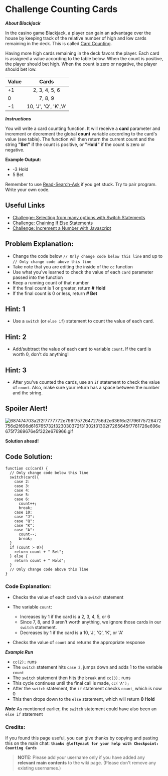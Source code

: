 # Challenge Counting Cards

**_About Blackjack_**

In the casino game Blackjack, a player can gain an advantage over the house by keeping track of the relative number of high and low cards remaining in the deck. This is called [Card Counting](https://en.wikipedia.org/wiki/Card_counting "Wikipedia entry on Card Counting").

Having more high cards remaining in the deck favors the player. Each card is assigned a value according to the table below. When the count is positive, the player should bet high. When the count is zero or negative, the player should bet low.

Value |         Cards
----- | :-------------------:
+1    |     2, 3, 4, 5, 6
0     |        7, 8, 9
-1    | 10, 'J', 'Q', 'K','A'

**_Instructions_**

You will write a card counting function. It will receive a **card** parameter and increment or decrement the global **count** variable according to the card's value (see table). The function will then return the current count and the string **"Bet"** if the count is positive, or **"Hold"** if the count is zero or negative.

**Example Output:**

- -3 Hold
- 5 Bet

Remember to use [Read-Search-Ask](FreeCodeCamp-Get-Help) if you get stuck. Try to pair program. Write your own code.

## Useful Links

- [Challenge: Selecting from many options with Switch Statements](http://www.freecodecamp.com/challenges/selecting-from-many-options-with-switch-statements)
- [Challenge: Chaining If Else Statements](http://www.freecodecamp.com/challenges/chaining-if-else-statements)
- [Challenge: Increment a Number with Javascript](http://www.freecodecamp.com/challenges/increment-a-number-with-javascript)

## Problem Explanation:

- Change the code below `// Only change code below this line` and up to `// Only change code above this line`
- Take note that you are editing the inside of the `cc` function
- Use what you've learned to check the value of each `card` parameter passed into the function
- Keep a running count of that number
- If the final count is 1 or greater, return **# Hold**
- If the final count is 0 or less, return **# Bet**

## Hint: 1

- Use a `switch` (or `else if`) statement to count the value of each card.

## Hint: 2

- Add/subtract the value of each card to variable `count`. If the card is worth 0, don't do anything!

## Hint: 3

- After you've counted the cards, use an `if` statement to check the value of `count`. Also, make sure your return has a space between the number and the string.

## Spoiler Alert!

![687474703a2f2f7777772e796f75726472756d2e636f6d2f796f75726472756d2f696d616765732f323030372f31302f31302f7265645f7761726e696e675f7369676e5f322e676966.gif](https://files.gitter.im/FreeCodeCamp/Wiki/nlOm/thumb/687474703a2f2f7777772e796f75726472756d2e636f6d2f796f75726472756d2f696d616765732f323030372f31302f31302f7265645f7761726e696e675f7369676e5f322e676966.gif)

**Solution ahead!**

## Code Solution:

```
function cc(card) {
  // Only change code below this line
  switch(card){
    case 2:
    case 3:
    case 4:
    case 5:
    case 6:
      count++;
      break;
    case 10:
    case "J":
    case "Q":
    case "K":
    case "A":
      count--;
      break;
  }
  if (count > 0){
    return count + " Bet";
  } else {
    return count + " Hold";
  }
  // Only change code above this line
}
```

### Code Explanation:

- Checks the value of each card via a `switch` statement
- The variable `count`:

  - Increases by 1 if the card is a 2, 3, 4, 5, or 6
  - Since 7, 8, and 9 aren't worth anything, we ignore those cards in our `switch` statement.
  - Decreases by 1 if the card is a 10, 'J', 'Q', 'K', or 'A'

- Checks the value of `count` and returns the appropriate response

**_Example Run_**

- `cc(2);` runs
- The `switch` statement hits `case 2`, jumps down and adds 1 to the variable `count`
- The `switch` statement then hits the `break` and `cc(3);` runs
- This cycle continues until the final call is made, `cc('A');`
- After the `switch` statement, the `if` statement checks `count`, which is now 0
- This then drops down to the `else` statement, which will return **0 Hold**

**_Note_** As mentioned earlier, the `switch` statement could have also been an `else if` statement

### Credits:

If you found this page useful, you can give thanks by copying and pasting this on the main chat: **`thanks @leftynaut for your help with Checkpoint: Counting Cards`**

> **NOTE:** Please add your username only if you have added any **relevant main contents** to the wiki page. (Please don't remove any existing usernames.)
